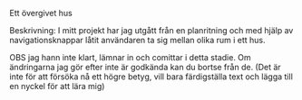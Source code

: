 Ett övergivet hus

Beskrivning:
I mitt projekt har jag utgått från en planritning och med hjälp av navigationsknappar låtit användaren ta sig mellan olika rum i ett hus.

OBS jag hann inte klart, lämnar in och comittar i detta stadie. Om ändringarna jag gör efter inte är godkända kan du bortse från de. (Det är inte för att försöka nå ett högre betyg, vill bara färdigställa text och lägga till en nyckel för att lära mig)
